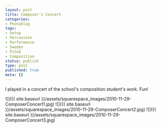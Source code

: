 ```yaml
---
layout: post
title: Composer's Concert
categories:
- Photoblog
tags:
- Setup
- Percussion
- Performance
- Sweden
- Piteå
- Composition
status: publish
type: post
published: true
meta: {}
---
```


I played in a concert of the school's composition student's work. Fun!

![]({{ site.baseurl }}/assets/squarespace_images/2010-11-29-ComposerConcert1.jpg)
![]({{ site.baseurl }}/assets/squarespace_images/2010-11-29-ComposerConcert2.jpg)
![]({{ site.baseurl }}/assets/squarespace_images/2010-11-29-ComposerConcert3.jpg)
